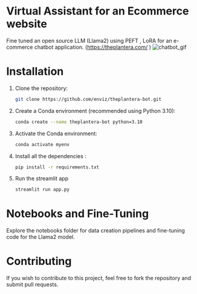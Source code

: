 # Virtual Assistant for an Ecommerce website
Fine tuned an open source LLM (Llama2) using PEFT , LoRA for an e-commerce chatbot application.
(https://theplantera.com/ )
![chatbot_gif](https://github.com/enviz/theplantera-bot/assets/48526315/a6aee69d-82ae-4e15-b49d-35e2c4b6a267)

# Installation

1. Clone the repository:
   ```bash
   git clone https://github.com/enviz/theplantera-bot.git

2. Create a Conda environment (recommended using Python 3.10):
   ```bash
   conda create --name theplantera-bot python=3.10
   
3. Activate the Conda environment:
   ```bash
   conda activate myenv

4. Install all the dependencies :
   ```bash
   pip install -r requirements.txt

5. Run the streamlit app
   ```bash
   streamlit run app.py

# Notebooks and Fine-Tuning

Explore the notebooks folder for data creation pipelines and fine-tuning code for the Llama2 model.


# Contributing

If you wish to contribute to this project, feel free to fork the repository and submit pull requests.

